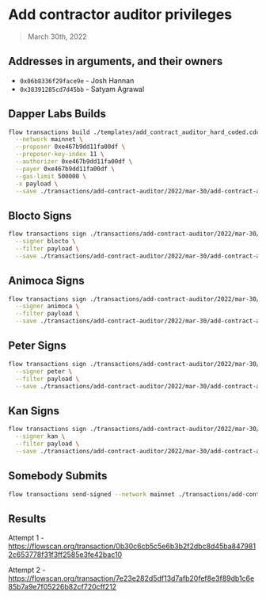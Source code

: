 # Add contractor auditor privileges

> March 30th, 2022

## Addresses in arguments, and their owners

- `0x06b8336f29face9e` - Josh Hannan
- `0x38391285cd7d45bb` - Satyam Agrawal

## Dapper Labs Builds

```sh
flow transactions build ./templates/add_contract_auditor_hard_coded.cdc \
  --network mainnet \
  --proposer 0xe467b9dd11fa00df \
  --proposer-key-index 11 \
  --authorizer 0xe467b9dd11fa00df \
  --payer 0xe467b9dd11fa00df \
  --gas-limit 500000 \
  -x payload \
  --save ./transactions/add-contract-auditor/2022/mar-30/add-contract-auditor-mar-30-unsigned.rlp
```

## Blocto Signs

```sh
flow transactions sign ./transactions/add-contract-auditor/2022/mar-30/add-contract-auditor-mar-30-unsigned.rlp \
  --signer blocto \
  --filter payload \
  --save ./transactions/add-contract-auditor/2022/mar-30/add-contract-auditor-mar-30-sig-1.rlp
```

## Animoca Signs

```sh
flow transactions sign ./transactions/add-contract-auditor/2022/mar-30/add-contract-auditor-mar-30-sig-1.rlp \
  --signer animoca \
  --filter payload \
  --save ./transactions/add-contract-auditor/2022/mar-30/add-contract-auditor-mar-30-sig-2.rlp
```

## Peter Signs

```sh
flow transactions sign ./transactions/add-contract-auditor/2022/mar-30/add-contract-auditor-mar-30-sig-2.rlp \
  --signer peter \
  --filter payload \
  --save ./transactions/add-contract-auditor/2022/mar-30/add-contract-auditor-mar-30-sig-3.rlp
```

## Kan Signs

```sh
flow transactions sign ./transactions/add-contract-auditor/2022/mar-30/add-contract-auditor-mar-30-sig-3.rlp \
  --signer kan \
  --filter payload \
  --save ./transactions/add-contract-auditor/2022/mar-30/add-contract-auditor-mar-30-sig-complete.rlp
```


## Somebody Submits

```sh
flow transactions send-signed --network mainnet ./transactions/add-contract-auditor/2022/mar-30/add-contract-auditor-mar-30-sig-complete.rlp
```

## Results

Attempt 1 - https://flowscan.org/transaction/0b30c6cb5c5e6b3b2f2dbc8d45ba8479812c653778f31f3ff2585e3fe42bac10

Attempt 2 - https://flowscan.org/transaction/7e23e282d5df13d7afb20fef8e3f89db1c6e85b7a9e7f05226b82cf720cff212
